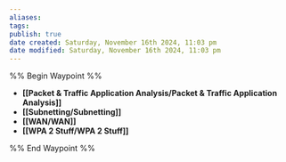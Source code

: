 ```yaml
---
aliases: 
tags: 
publish: true
date created: Saturday, November 16th 2024, 11:03 pm
date modified: Saturday, November 16th 2024, 11:03 pm
---
```

%% Begin Waypoint %%
- **[[Packet & Traffic Application Analysis/Packet & Traffic Application Analysis]]**
- **[[Subnetting/Subnetting]]**
- **[[WAN/WAN]]**
- **[[WPA 2 Stuff/WPA 2 Stuff]]**

%% End Waypoint %%